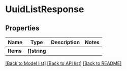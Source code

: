 # UuidListResponse

## Properties

Name | Type | Description | Notes
------------ | ------------- | ------------- | -------------
**Items** | **[]string** |  | 

[[Back to Model list]](../README.md#documentation-for-models) [[Back to API list]](../README.md#documentation-for-api-endpoints) [[Back to README]](../README.md)


